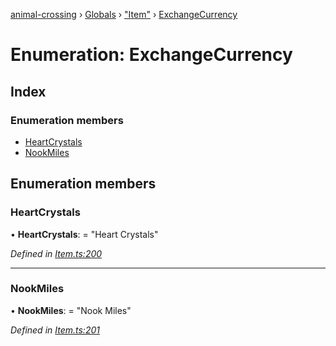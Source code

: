 [animal-crossing](../README.md) › [Globals](../globals.md) › ["Item"](../modules/_item_.md) › [ExchangeCurrency](_item_.exchangecurrency.md)

# Enumeration: ExchangeCurrency

## Index

### Enumeration members

* [HeartCrystals](_item_.exchangecurrency.md#heartcrystals)
* [NookMiles](_item_.exchangecurrency.md#nookmiles)

## Enumeration members

###  HeartCrystals

• **HeartCrystals**: = "Heart Crystals"

*Defined in [Item.ts:200](https://github.com/Norviah/animal-crossing/blob/f22c64d/module/types/Item.ts#L200)*

___

###  NookMiles

• **NookMiles**: = "Nook Miles"

*Defined in [Item.ts:201](https://github.com/Norviah/animal-crossing/blob/f22c64d/module/types/Item.ts#L201)*
